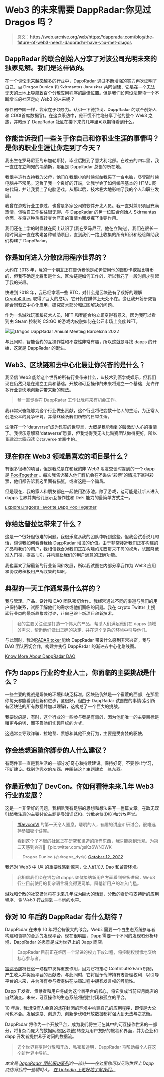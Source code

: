 # Web3 的未来需要 DappRadar:你见过 Dragos 吗？

> 原文：<https://web.archive.org/web/https://dappradar.com/blog/the-future-of-web3-needs-dappradar-have-you-met-dragos>

## DappRadar 的联合创始人分享了对该公司光明未来的独家见解。我们是这样做的。

在一个谈论未来越来越多的行业中，DappRadar 通过不断增强的实力再次证明了自己。由 Dragos Dunica 和 Skirmantas Januskas 共同创建，它是在一个无法无天的土地上导航数百个分散应用程序的最佳位置。但是我们如何设法带领一个不断增长的社区走向 Web3 的未来呢？

像任何帝国一样，答案在于领导力。认识一下德拉戈，DappRadar 的联合创始人和 CDO(首席数据官)。在这次采访中，他不慌不忙地分享了他的整个 Web3 之旅，并暗示了 DappRadar 社区在接下来的几年里可以期待看到什么。

## 你能告诉我们一些关于你自己和你职业生涯的事情吗？是你的职业生涯让你走到了今天？

我出生在罗马尼亚的布加勒斯特，毕业后搬到了意大利北部。在过去的四年里，我一直住在立陶宛的考纳斯，那里是 DappRadar 总部的所在地。

我很幸运有支持我的父母，他们在我很小的时候就给我买了一台电脑，尽管那时候电脑并不常见。这给了我一个良好的开端，让我学会了如何编写基本的 HTML 网站代码，并让我爱上了电脑游戏。从那以后，技术极大地影响了我的个人和职业发展。

我曾在游戏行业工作过，也曾是多家公司的软件开发人员。我一直对兼职项目充满热情，但独自工作往往很无聊，与 DappRadar 的另一位联合创始人 Skirmantas 会面，在将这种热情转变为严肃的事情方面发挥了重要作用。

我们还在上学的时候就在网上认识了(我在罗马尼亚，他在立陶宛)，我们在很长一段时间里一直在构建各种辅助项目，直到我们一路上收集的所有知识和经验帮助我们构建了 DappRadar。

## 你是如何进入分散应用程序世界的？

大约在 2013 年，我的一个朋友正在告诉我他是如何使用他的图形卡挖掘比特币的，但我不确定比特币是什么，区块链是如何工作的，所以我花了一段时间才引起了我的兴趣。

快进到 2018 年，我已经拿着一些 BTC，对什么是区块链有了很好的理解， [CryptoKitties](https://web.archive.org/web/20221201124845/https://dappradar.com/ethereum/games/cryptokitties) 取得了巨大的成功，它开始在媒体上无处不在。这让我开始研究智能合同和去中心化应用，研究技术部分和试图解决的问题。

作为一名游戏玩家和技术人员，NFT 和智能合约立即变得有意义，因为我可以看到由 Steam 控制的 CS:GO 的游戏内皮肤如何在公开市场上变成 NFT。

![](img/7aa0d0d76b3a851a0a91a874eea39d18.png)![Dragos DappRadar Annual Meeting Barcelona 2022](img/4a9b0cec9507a4ed84f224f954146b4b.png)

与此同时，智能合约的互操作性和不变性非常有趣，所以这就是寻找 dapps 的开始，这就是 DappRadar 的诞生。

## Web3、区块链和去中心化最让你兴奋的是什么？

我坚信 Web3 能给这个世界的所有行业带来什么，从技术到医学或娱乐，但我们现在仍然只是在建立工具和基础。开放和可互操作的未来将建立一个基础，允许许多行业更快地创新并带来新的想法。

> 我一直觉得在 DappRadar 工作让我将来有机会工作。

我非常兴奋能够为这个行业做出贡献，这个行业将改变数十亿人的生活，为正常人创造公平的竞争环境，并最终触及我们所有的日常生活。

生活在一个“dataverse”成为现实的世界里，大概是我能看到的最激动人心的事情了。我很乐意解释“dataverse”愿景，但我觉得我无法比陶瓷团队做得更好，所以我建议大家阅读 Dataverse 文章中的[。](https://web.archive.org/web/20221201124845/https://blog.ceramic.network/into-the-dataverse/)

## 现在你在 Web3 领域最喜欢的项目是什么？

有很多很棒的项目，但是我总是在和我的非 Web3 朋友交谈时提到的一个 dapp 是 [PoolTogether](https://web.archive.org/web/20221201124845/https://dappradar.com/ethereum/defi/pooltogether) 。每次我告诉某人他们有机会在不丢失“彩票”的情况下赢得彩票，他们都告诉我这里面有猫腻，或者这是一个骗局。

但是现在，我的家人和朋友都在一起使用游泳池。除了游戏，这可能是让新人进入 dapps 世界并向他们展示互操作性和 DeFi 能力的最简单方式之一。

[Explore Dragos’s Favorite Dapp PoolTogether](https://web.archive.org/web/20221201124845/https://dappradar.com/ethereum/defi/pooltogether)

## 你给达普拉达带来了什么？

这是一个很好但很难的问题。我很乐意从我的团队中听到这些。但我会试着说几句话，谈谈我如何看待我给 DappRadar 增加的价值。由于非常接近我们正在构建的产品和我们的用户，我相信我会对我们正在构建的东西带来不同的视角，试图降低准入门槛，提高 UX，并构建让我们的用户满意的正确功能。

我也喜欢了解最新的行业新闻和发展，所以我试图在内部分享我作为 Web3 应用和协议的积极用户所收集的知识。

## 典型的一天工作通常是什么样的？

我与管理、产品、设计和 DAO 团队密切合作。我经常通过不同的渠道与我们的用户保持联系，试图了解他们的需求或他们面临的问题。我在 crypto Twitter 上搜索行业内的最新趋势或讨论，让自己跟上新项目和新技术。

> 我的主要关注点是打造一个伟大的产品，帮助人们满足他们在 dapps 领域的需求，帮助他们做出正确的决定，并在这个复杂的环境中引导他们。

与此同时，我对[RADAR token](https://web.archive.org/web/20221201124845/https://dappradar.com/token/overview)能给 DappRadar 带来什么感到非常兴奋，我与 DAO 团队密切合作，构建并执行 DappRadar 的渐进去中心化路线图。

[Know More About DappRadar DAO](https://web.archive.org/web/20221201124845/https://dappradar.com/token/governance)

## 作为 dapps 行业的专业人士，你面临的主要挑战是什么？

一些主要的挑战是超快的环境和缺乏标准。区块链仍然是一个蛮荒的西部，在那里你每天都能看到创新和进步，这很好，但由于 DappRadar 试图做的事情(索引所有区块链的所有数据并加以理解)，这构成了一个巨大的挑战。

我要说的是，有时，这个行业的一些参与者是有毒的，因为他们唯一的主要目标是赚更多的钱，而不管他们实现目标的方式。

这通常会导致诈骗、拉地毯、愤怒和其他不良行为，主要是受贪婪的驱使。

## 你会给想追随你脚步的人什么建议？

有两件事一直是我生活的一部分:好奇心和持续建设。保持好奇，不要停止学习，不断建设。找到你喜欢的东西，并围绕这个主题建立一些东西。

## 你最近参加了 DevCon。你如何看待未来几年 Web3 行业的发展？

这是一个非常好的问题，我相信我有足够的思想和想法来写一整篇文章。在敌无双引起我注意的主要讨论主题是零知识(ZK)、分散身份(DID)和分散声誉。

> [#DevconVI](https://web.archive.org/web/20221201124845/https://twitter.com/hashtag/DevconVI?src=hash&ref_src=twsrc%5Etfw) 的第一天令人窒息。聪明的人，有趣的讲座和研讨会。很难选择参加哪个讲座。
> 
> 看到这个了不起的社区正在研究和建造的所有东西，我只能感到乐观。为第二天感到兴奋🚀【pic.twitter.com/gsKz6WNDWK 
> 
> — Dragos Dunica (@dragos_dydy) [October 12, 2022](https://web.archive.org/web/20221201124845/https://twitter.com/dragos_dydy/status/1580159751971045377?ref_src=twsrc%5Etfw)

我还对 Web3 中 UX 的重要性感到惊喜，让人们加入 Dao 和监管环境。

> 我相信我们会在钱包和 dapps 如何接纳新用户方面看到很多进展，Web3 行业目前使用的复杂语言将变得更简单，降低新用户的准入门槛。

游戏和分散的社交媒体将在未来几年成为巨大的话题，分散的身份将支持新的应用程序，将 Web3 行业带到一个新的水平。

## 你对 10 年后的 DappRadar 有什么期待？

DappRadar 在未来 10 年将会有很大的改变。Web3 需要一个由生态系统参与者构建和领导的合适的发现平台。现在很明显，Dapp 需要一个不同的发现和分析环境，DappRadar 的愿景是成为世界上的 Dapp 商店。

> DappRadar 目前正在经历一个渐进的权力下放过程，将控制权慢慢地交给核心参与者。

[雷达令牌](https://web.archive.org/web/20221201124845/https://dappradar.com/token/overview)将在这一过程中发挥重要作用，因为它将推动 Contribute2Earn 机制，产生收入并奖励平台的贡献者。与此同时，它将赋予令牌持有者管理权利，以引导平台的未来，并为所有参与者提供在决策过程中拥有发言权的可能性。

Dapp 开发者、贡献者和用户将成为这个新平台的核心，将它变成当前应用商店的自然演变。未来，可互操作的生态系统将战胜封闭和孤立的平台。

10 年后，我想没有人会真的想在封闭的环境中构建自己的应用程序，即使是大公司也不会。发展速度、创造力、创新步伐和开放数据都将强大到无法与之抗衡。

DappRadar 将作为一个开放平台，成为我们将生活在其中的可互操作世界的一部分，将复杂而庞大的数据网络(区块链)转变为用户友好的旅程和界面，并为企业和 dapp 开发者提供易于访问的数据流。

> 这个世界将变得分散和开放、私密和透明，DappRadar 将帮助每个人在这个新世界中导航。

*本文是 [DappRadar 团队采访系列](https://web.archive.org/web/20221201124845/https://dappradar.com/blog/tag/meet-the-team)的一部分——在这里你可以见到世界上 Dapp 商店背后的一些聪明人。* [*在 LinkedIn 上更好地了解我们。*](https://web.archive.org/web/20221201124845/https://www.linkedin.com/company/dappradar/)